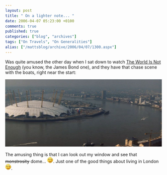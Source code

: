 ```yaml
---
layout: post
title: " On a lighter note... "
date: 2006-04-07 05:23:00 +0100
comments: true
published: true
categories: ["blog", "archives"]
tags: ["On Travels", "On Generalities"]
alias: ["/mattsblog/archive/2006/04/07/1300.aspx"]
---
```

<!-- more -->

<P>Was quite amused the other day when&nbsp;I sat down to watch <A href="http://www.imdb.com/title/tt0143145/">The World Is Not Enough</A>&nbsp;(you know, the James Bond one), and they have that chase scene with the boats, right near the start:</P>
 <P align=center><IMG height=217 alt="James Bond -The World Is Not Enough and The Millenium Dome" src="/images/jamesbondandthemilleniumdome.jpg" width=510></P>
 <P>The amusing thing is that I can look out my window and see that <STRIKE>monstrosity</STRIKE> dome... <IMG alt=":)" class="emoticon" src="/images/emotions/emotion-1.gif" border=0>.&nbsp;Just one of the good things about living in London <IMG alt=":)" class="emoticon" src="/images/emotions/emotion-1.gif" border=0>.</P>
